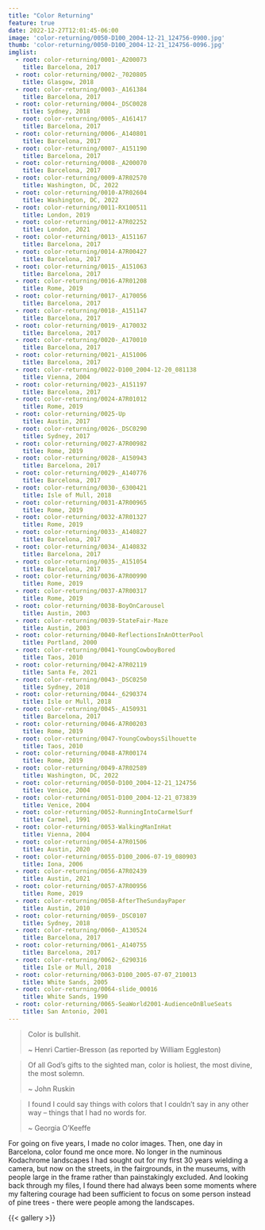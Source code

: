 ```yaml
---
title: "Color Returning"
feature: true
date: 2022-12-27T12:01:45-06:00
image: 'color-returning/0050-D100_2004-12-21_124756-0900.jpg'
thumb: 'color-returning/0050-D100_2004-12-21_124756-0096.jpg'
imglist:
  - root: color-returning/0001-_A200073
    title: Barcelona, 2017
  - root: color-returning/0002-_7020805
    title: Glasgow, 2018
  - root: color-returning/0003-_A161384
    title: Barcelona, 2017
  - root: color-returning/0004-_DSC0028
    title: Sydney, 2018
  - root: color-returning/0005-_A161417
    title: Barcelona, 2017
  - root: color-returning/0006-_A140801
    title: Barcelona, 2017
  - root: color-returning/0007-_A151190
    title: Barcelona, 2017
  - root: color-returning/0008-_A200070
    title: Barcelona, 2017
  - root: color-returning/0009-A7R02570
    title: Washington, DC, 2022 
  - root: color-returning/0010-A7R02604
    title: Washington, DC, 2022
  - root: color-returning/0011-RX100511
    title: London, 2019
  - root: color-returning/0012-A7R02252
    title: London, 2021
  - root: color-returning/0013-_A151167
    title: Barcelona, 2017
  - root: color-returning/0014-A7R00427
    title: Barcelona, 2017
  - root: color-returning/0015-_A151063
    title: Barcelona, 2017
  - root: color-returning/0016-A7R01208
    title: Rome, 2019
  - root: color-returning/0017-_A170056
    title: Barcelona, 2017
  - root: color-returning/0018-_A151147
    title: Barcelona, 2017
  - root: color-returning/0019-_A170032
    title: Barcelona, 2017
  - root: color-returning/0020-_A170010
    title: Barcelona, 2017
  - root: color-returning/0021-_A151006
    title: Barcelona, 2017
  - root: color-returning/0022-D100_2004-12-20_081138
    title: Vienna, 2004
  - root: color-returning/0023-_A151197
    title: Barcelona, 2017
  - root: color-returning/0024-A7R01012
    title: Rome, 2019
  - root: color-returning/0025-Up
    title: Austin, 2017
  - root: color-returning/0026-_DSC0290
    title: Sydney, 2017
  - root: color-returning/0027-A7R00982
    title: Rome, 2019
  - root: color-returning/0028-_A150943
    title: Barcelona, 2017
  - root: color-returning/0029-_A140776
    title: Barcelona, 2017
  - root: color-returning/0030-_6300421
    title: Isle of Mull, 2018
  - root: color-returning/0031-A7R00965
    title: Rome, 2019
  - root: color-returning/0032-A7R01327
    title: Rome, 2019
  - root: color-returning/0033-_A140827
    title: Barcelona, 2017
  - root: color-returning/0034-_A140832
    title: Barcelona, 2017
  - root: color-returning/0035-_A151054
    title: Barcelona, 2017
  - root: color-returning/0036-A7R00990
    title: Rome, 2019
  - root: color-returning/0037-A7R00317
    title: Rome, 2019
  - root: color-returning/0038-BoyOnCarousel
    title: Austin, 2003
  - root: color-returning/0039-StateFair-Maze
    title: Austin, 2003
  - root: color-returning/0040-ReflectionsInAnOtterPool
    title: Portland, 2000
  - root: color-returning/0041-YoungCowboyBored
    title: Taos, 2010
  - root: color-returning/0042-A7R02119
    title: Santa Fe, 2021
  - root: color-returning/0043-_DSC0250
    title: Sydney, 2018
  - root: color-returning/0044-_6290374
    title: Isle or Mull, 2018
  - root: color-returning/0045-_A150931
    title: Barcelona, 2017
  - root: color-returning/0046-A7R00203
    title: Rome, 2019
  - root: color-returning/0047-YoungCowboysSilhouette
    title: Taos, 2010
  - root: color-returning/0048-A7R00174
    title: Rome, 2019
  - root: color-returning/0049-A7R02589
    title: Washington, DC, 2022
  - root: color-returning/0050-D100_2004-12-21_124756
    title: Venice, 2004
  - root: color-returning/0051-D100_2004-12-21_073839
    title: Venice, 2004
  - root: color-returning/0052-RunningIntoCarmelSurf
    title: Carmel, 1991
  - root: color-returning/0053-WalkingManInHat
    title: Vienna, 2004
  - root: color-returning/0054-A7R01506
    title: Austin, 2020
  - root: color-returning/0055-D100_2006-07-19_080903
    title: Iona, 2006
  - root: color-returning/0056-A7R02439
    title: Austin, 2021
  - root: color-returning/0057-A7R00956
    title: Rome, 2019
  - root: color-returning/0058-AfterTheSundayPaper
    title: Austin, 2010
  - root: color-returning/0059-_DSC0107
    title: Sydney, 2018
  - root: color-returning/0060-_A130524
    title: Barcelona, 2017
  - root: color-returning/0061-_A140755
    title: Barcelona, 2017
  - root: color-returning/0062-_6290316
    title: Isle or Mull, 2018
  - root: color-returning/0063-D100_2005-07-07_210013
    title: White Sands, 2005
  - root: color-returning/0064-slide_00016
    title: White Sands, 1990
  - root: color-returning/0065-SeaWorld2001-AudienceOnBlueSeats
    title: San Antonio, 2001
---
```


> Color is bullshit.
>
> ~ Henri Cartier-Bresson (as reported by William Eggleston)

> Of all God’s gifts to the sighted man, color is holiest, the most divine, the most solemn.
>
> ~ John Ruskin

> I found I could say things with colors that I couldn’t say in any other way – things that I had no words for.
>
> ~ Georgia O’Keeffe

For going on five years, I made no color images. Then, one day in Barcelona, color found me once more. No longer
in the numinous Kodachrome landscapes I had sought out for my first 30 years wielding a camera, but now on the streets,
in the fairgrounds, in the museums, with people large in the frame rather than painstakingly excluded. And looking
back through my files, I found there had always been some moments where my faltering courage had been sufficient
to focus on some person instead of pine trees - there were people among the landscapes.

{{< gallery >}}